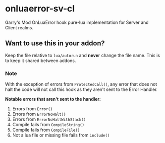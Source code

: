 # onluaerror-sv-cl
Garry's Mod OnLuaError hook pure-lua implementation for Server and Client realms.

## Want to use this in your addon?

Keep the file relative to `lua/autorun` and **never** change the file name. This is to keep it shared between addons.

### Note

With the exception of errors from `ProtectedCall()`, any error that does not halt the code will not call this hook as they aren't sent to the Error Handler.

**Notable errors that aren't sent to the handler:**

1. Errors from `Error()`
2. Errors from `ErrorNoHalt()`
3. Errors from `ErrorNoHaltWithStack()`
4. Compile fails from `CompileString()`
5. Compile fails from `CompileFile()`
6. Not a lua file or missing file fails from `include()`
